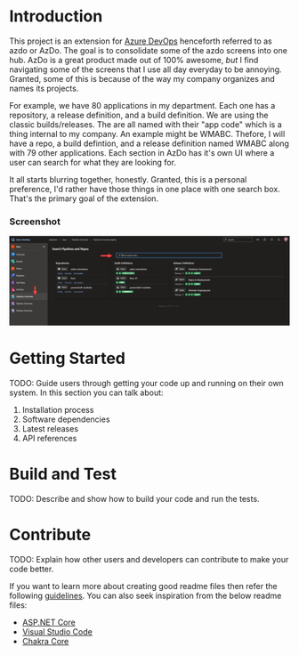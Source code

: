 # Introduction 
This project is an extension for [Azure DevOps](https://azure.microsoft.com/en-us/services/devops/) henceforth referred to as azdo or AzDo. The goal is to consolidate some of the azdo screens into one hub. AzDo is a great product made out of 100% awesome, *but* I find navigating some of the screens that I use all day everyday to be annoying. Granted, some of this is because of the way my company organizes and names its projects.

For example, we have 80 applications in my department. Each one has a repository, a release definition, and a build definition. We are using the classic builds/releases. The are all named with their "app code" which is a thing internal to my company. An example might be WMABC. Thefore, I will have a repo, a build defintion, and a release definition named WMABC along with 79 other applications. Each section in AzDo has it's own UI where a user can search for what they are looking for. 

It all starts blurring together, honestly. Granted, this is a personal preference, I'd rather have those things in one place with one search box. That's the primary goal of the extension.

### Screenshot
![extension screenshot](docs/screens/screenshot.png)


# Getting Started
TODO: Guide users through getting your code up and running on their own system. In this section you can talk about:
1.	Installation process
2.	Software dependencies
3.	Latest releases
4.	API references

# Build and Test
TODO: Describe and show how to build your code and run the tests. 

# Contribute
TODO: Explain how other users and developers can contribute to make your code better. 

If you want to learn more about creating good readme files then refer the following [guidelines](https://docs.microsoft.com/en-us/azure/devops/repos/git/create-a-readme?view=azure-devops). You can also seek inspiration from the below readme files:
- [ASP.NET Core](https://github.com/aspnet/Home)
- [Visual Studio Code](https://github.com/Microsoft/vscode)
- [Chakra Core](https://github.com/Microsoft/ChakraCore)
